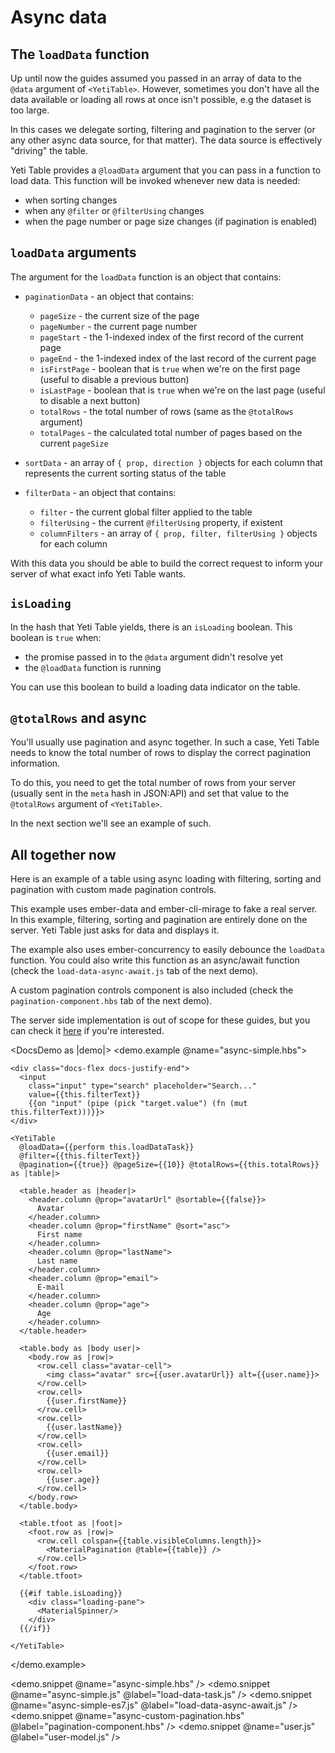 # Async data

## The `loadData` function

Up until now the guides assumed you passed in an array of data to the `@data` argument of `<YetiTable>`.
However, sometimes you don't have all the data available or loading all rows at once isn't possible, e.g the dataset is too large.

In this cases we delegate sorting, filtering and pagination to the server (or any other async data source, for that matter).
The data source is effectively "driving" the table.

Yeti Table provides a `@loadData` argument that you can pass in a function to load data.
This function will be invoked whenever new data is needed:

- when sorting changes
- when any `@filter` or `@filterUsing` changes
- when the page number or page size changes (if pagination is enabled)

## `loadData` arguments

The argument for the `loadData` function is an object that contains:

- `paginationData` - an object that contains:

  - `pageSize` - the current size of the page
  - `pageNumber` - the current page number
  - `pageStart` - the 1-indexed index of the first record of the current page
  - `pageEnd` - the 1-indexed index of the last record of the current page
  - `isFirstPage` - boolean that is `true` when we're on the first page (useful to disable a previous button)
  - `isLastPage` - boolean that is `true` when we're on the last page (useful to disable a next button)
  - `totalRows` - the total number of rows (same as the `@totalRows` argument)
  - `totalPages` - the calculated total number of pages based on the current `pageSize`

- `sortData` - an array of `{ prop, direction }` objects for each column that represents the current sorting status of the table

- `filterData` - an object that contains:
  - `filter` - the current global filter applied to the table
  - `filterUsing` - the current `@filterUsing` property, if existent
  - `columnFilters` - an array of `{ prop, filter, filterUsing }` objects for each column

With this data you should be able to build the correct request to inform your server of what exact info Yeti Table wants.

## `isLoading`

In the hash that Yeti Table yields, there is an `isLoading` boolean. This boolean is `true` when:

- the promise passed in to the `@data` argument didn't resolve yet
- the `@loadData` function is running

You can use this boolean to build a loading data indicator on the table.

## `@totalRows` and async

You'll usually use pagination and async together. In such a case, Yeti Table needs to know
the total number of rows to display the correct pagination information.

To do this, you need to get the total number of rows from your server (usually sent in the `meta` hash in JSON:API)
and set that value to the `@totalRows` argument of `<YetiTable>`.

In the next section we'll see an example of such.

## All together now

Here is an example of a table using async loading with filtering, sorting and pagination with custom made pagination controls.

This example uses ember-data and ember-cli-mirage to fake a real server.
In this example, filtering, sorting and pagination are entirely done on the server. Yeti Table just
asks for data and displays it.

The example also uses ember-concurrency to easily debounce the `loadData` function. You could also write this function
as an async/await function (check the `load-data-async-await.js` tab of the next demo).

A custom pagination controls component is also included (check the `pagination-component.hbs` tab of the next demo).

<aside>
  The server side implementation is out of scope for these guides, but you can check it
  <a href="https://github.com/miguelcobain/ember-yeti-table/blob/master/tests/dummy/mirage/config.js#L33-L64" target="_blank" rel="noopener noreferrer">here</a>
  if you're interested.
</aside>

<DocsDemo as |demo|>
<demo.example @name="async-simple.hbs">

    <div class="docs-flex docs-justify-end">
      <input
        class="input" type="search" placeholder="Search..."
        value={{this.filterText}} 
        {{on "input" (pipe (pick "target.value") (fn (mut this.filterText)))}}>
    </div>

    <YetiTable
      @loadData={{perform this.loadDataTask}}
      @filter={{this.filterText}}
      @pagination={{true}} @pageSize={{10}} @totalRows={{this.totalRows}} as |table|>

      <table.header as |header|>
        <header.column @prop="avatarUrl" @sortable={{false}}>
          Avatar
        </header.column>
        <header.column @prop="firstName" @sort="asc">
          First name
        </header.column>
        <header.column @prop="lastName">
          Last name
        </header.column>
        <header.column @prop="email">
          E-mail
        </header.column>
        <header.column @prop="age">
          Age
        </header.column>
      </table.header>

      <table.body as |body user|>
        <body.row as |row|>
          <row.cell class="avatar-cell">
            <img class="avatar" src={{user.avatarUrl}} alt={{user.name}}>
          </row.cell>
          <row.cell>
            {{user.firstName}}
          </row.cell>
          <row.cell>
            {{user.lastName}}
          </row.cell>
          <row.cell>
            {{user.email}}
          </row.cell>
          <row.cell>
            {{user.age}}
          </row.cell>
        </body.row>
      </table.body>

      <table.tfoot as |foot|>
        <foot.row as |row|>
          <row.cell colspan={{table.visibleColumns.length}}>
            <MaterialPagination @table={{table}} />
          </row.cell>
        </foot.row>
      </table.tfoot>

      {{#if table.isLoading}}
        <div class="loading-pane">
          <MaterialSpinner/>
        </div>
      {{/if}}

    </YetiTable>

</demo.example>

<demo.snippet @name="async-simple.hbs" />
<demo.snippet @name="async-simple.js" @label="load-data-task.js" />
<demo.snippet @name="async-simple-es7.js" @label="load-data-async-await.js" />
<demo.snippet @name="async-custom-pagination.hbs" @label="pagination-component.hbs" />
<demo.snippet @name="user.js" @label="user-model.js" />
</DocsDemo>
